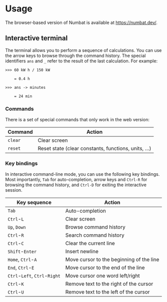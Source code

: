 # Usage

The browser-based version of Numbat is available at <https://numbat.dev/>.

## Interactive terminal

The terminal allows you to perform a sequence of calculations.
You can use the arrow keys to browse through the command history.
The special identifiers `ans` and `_` refer to the result of the last calculation. For example:

``` numbat
>>> 60 kW h / 150 kW

    = 0.4 h

>>> ans -> minutes

    = 24 min
```

### Commands

There is a set of special commands that only work in the web version:

| Command | Action |
|---------|--------|
| `clear` | Clear screen |
| `reset` | Reset state (clear constants, functions, units, …) |

### Key bindings

In interactive command-line mode, you can use the following key bindings. Most importantly,
`Tab` for auto-completion, arrow keys and `Ctrl-R` for browsing the command history, and
`Ctrl-D` for exiting the interactive session.

| Key sequence | Action |
|--------------|--------|
| `Tab` | Auto-completion |
| `Ctrl`-`L` | Clear screen |
| `Up`, `Down` | Browse command history |
| `Ctrl`-`R` | Search command history |
| `Ctrl`-`C` | Clear the current line |
| `Shift`-`Enter` | Insert newline |
| `Home`, `Ctrl`-`A` | Move cursor to the beginning of the line |
| `End`, `Ctrl`-`E` | Move cursor to the end of the line |
| `Ctrl`-`Left`, `Ctrl`-`Right` | Move cursor one word left/right |
| `Ctrl`-`K` | Remove text to the right of the cursor |
| `Ctrl`-`U` | Remove text to the left of the cursor |
